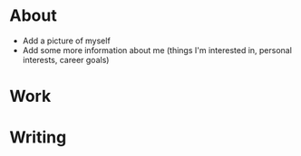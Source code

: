 # About 
- Add a picture of myself
- Add some more information about me (things I'm interested in, personal interests, career goals)

# Work


# Writing

